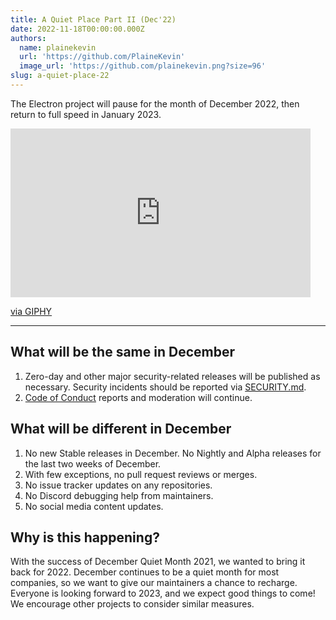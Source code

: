 ```yaml
---
title: A Quiet Place Part II (Dec'22)
date: 2022-11-18T00:00:00.000Z
authors:
  name: plainekevin
  url: 'https://github.com/PlaineKevin'
  image_url: 'https://github.com/plainekevin.png?size=96'
slug: a-quiet-place-22
---
```


The Electron project will pause for the month of December 2022, then return to full speed in January 2023.

<div style={{width:"100%",height:"0",paddingBottom:"42%",position:"relative"}}>
  <iframe src="https://giphy.com/embed/lbQQ1yeN4Z2wGm9q4d" width="480" height="270" frameBorder="0" class="giphy-embed" allowFullScreen></iframe>
</div>
<p><a href="https://giphy.com/gifs/marvelstudios-marvel-loki-studios-lbQQ1yeN4Z2wGm9q4d">via GIPHY</a></p>

---

## What will be the same in December

1. Zero-day and other major security-related releases will be published as necessary. Security incidents should be reported via [SECURITY.md](https://github.com/electron/electron/tree/master/SECURITY.md).
1. [Code of Conduct](https://github.com/electron/electron/blob/main/CODE_OF_CONDUCT.md) reports and moderation will continue.

## What will be different in December

1. No new Stable releases in December. No Nightly and Alpha releases for the last two weeks of December.
1. With few exceptions, no pull request reviews or merges.
1. No issue tracker updates on any repositories.
1. No Discord debugging help from maintainers.
1. No social media content updates.

## Why is this happening?

With the success of December Quiet Month 2021, we wanted to bring it back for 2022. December continues to be a quiet month for most companies, so we want to give our maintainers a chance to recharge. Everyone is looking forward to 2023, and we expect good things to come! We encourage other projects to consider similar measures.

